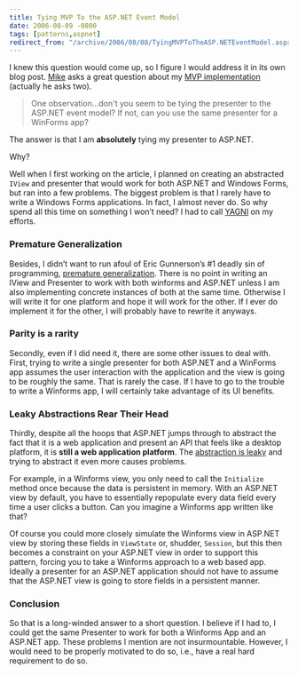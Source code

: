 ```yaml
---
title: Tying MVP To the ASP.NET Event Model
date: 2006-08-09 -0800
tags: [patterns,aspnet]
redirect_from: "/archive/2006/08/08/TyingMVPToTheASP.NETEventModel.aspx/"
---
```


I knew this question would come up, so I figure I would address it in
its own blog post. [Mike](http://geekswithblogs.net/opiesblog "Mike")
asks a great question about my [MVP
implementation](https://haacked.com/archive/2006/08/09/ASP.NETSupervisingControllerModelViewPresenterFromSchematicToUnitTestsToCode.aspx "Model View Presenter")
(actually he asks two).

> One observation...don't you seem to be tying the presenter to the
> ASP.NET event model? If not, can you use the same presenter for a
> WinForms app?

The answer is that I am **absolutely** tying my presenter to ASP.NET.

Why?

Well when I first working on the article, I planned on creating an
abstracted `IView` and presenter that would work for both ASP.NET and
Windows Forms, but ran into a few problems. The biggest problem is that
I rarely have to write a Windows Forms applications. In fact, I almost
never do. So why spend all this time on something I won’t need? I had to
call
[YAGNI](http://en.wikipedia.org/wiki/You_Ain't_Gonna_Need_It "You Ain't Gonna Need It")
on my efforts.

### Premature Generalization

Besides, I didn’t want to run afoul of Eric Gunnerson’s \#1 deadly sin
of programming, [premature
generalization](http://blogs.msdn.com/ericgu/archive/2006/08/03/687962.aspx "Premature Generalization").
There is no point in writing an IView and Presenter to work with both
winforms and ASP.NET unless I am also implementing concrete instances of
both at the same time. Otherwise I will write it for one platform and
hope it will work for the other. If I ever do implement it for the
other, I will probably have to rewrite it anyways.

### Parity is a rarity

Secondly, even if I did need it, there are some other issues to deal
with. First, trying to write a single presenter for both ASP.NET and a
WinForms app assumes the user interaction with the application and the
view is going to be roughly the same. That is rarely the case. If I have
to go to the trouble to write a Winforms app, I will certainly take
advantage of its UI benefits.

### Leaky Abstractions Rear Their Head

Thirdly, despite all the hoops that ASP.NET jumps through to abstract
the fact that it is a web application and present an API that feels like
a desktop platform, it is **still a web application platform**. The
[abstraction is
leaky](http://www.joelonsoftware.com/articles/LeakyAbstractions.html "The Law of Leaky Abstractions")
and trying to abstract it even more causes problems.

For example, in a Winforms view, you only need to call the `Initialize`
method once because the data is persistent in memory. With an ASP.NET
view by default, you have to essentially repopulate every data field
every time a user clicks a button. Can you imagine a Winforms app
written like that?

Of course you could more closely simulate the Winforms view in ASP.NET
view by storing these fields in `ViewState` or, shudder, `Session`, but
this then becomes a constraint on your ASP.NET view in order to support
this pattern, forcing you to take a Winforms approach to a web based
app. Ideally a presenter for an ASP.NET application should not have to
assume that the ASP.NET view is going to store fields in a persistent
manner.

### Conclusion

So that is a long-winded answer to a short question. I believe if I had
to, I could get the same Presenter to work for both a Winforms App and
an ASP.NET app. These problems I mention are not insurmountable.
However, I would need to be properly motivated to do so, i.e., have a
real hard requirement to do so.

